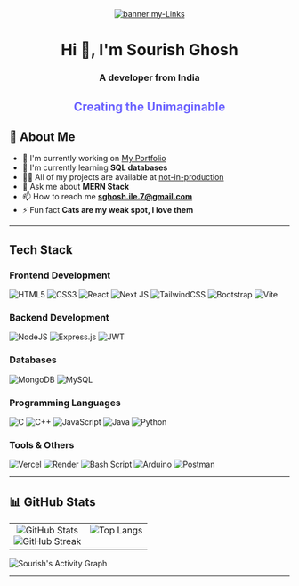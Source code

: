 
<div align="center">
	<a href="https://7sg56-my-links.vercel.app/" target="_blank">
		<img src="assets/mylinks.gif" alt="banner my-Links" style="max-width: 100%;" />
	</a>
</div>


<h1 align="center">Hi 👋, I'm Sourish Ghosh</h1>
<h3 align="center">A developer from India</h3>
<h2 align="center" style="font-weight: bold; color: #6C63FF;">Creating the Unimaginable</h2>


## 🚀 About Me

- 🔭 I'm currently working on [My Portfolio](https://github.com/7sg56/my-portfolio)
- 🌱 I'm currently learning **SQL databases**
- 👨‍💻 All of my projects are available at [not-in-production](https://github.com/7sg56/my-portfolio)
- 💬 Ask me about **MERN Stack**
- 📫 How to reach me **sghosh.ile.7@gmail.com**
- ⚡ Fun fact **Cats are my weak spot, I love them**

---

## Tech Stack


### Frontend Development
![HTML5](https://img.shields.io/badge/html5-%23E34F26.svg?style=flat&logo=html5&logoColor=white) ![CSS3](https://img.shields.io/badge/css3-%231572B6.svg?style=flat&logo=css3&logoColor=white) ![React](https://img.shields.io/badge/react-%2320232a.svg?style=flat&logo=react&logoColor=%2361DAFB) ![Next JS](https://img.shields.io/badge/Next-black?style=flat&logo=next.js&logoColor=white) ![TailwindCSS](https://img.shields.io/badge/tailwindcss-%2338B2AC.svg?style=flat&logo=tailwind-css&logoColor=white) ![Bootstrap](https://img.shields.io/badge/bootstrap-%238511FA.svg?style=flat&logo=bootstrap&logoColor=white) ![Vite](https://img.shields.io/badge/vite-%23646CFF.svg?style=flat&logo=vite&logoColor=white)

### Backend Development
![NodeJS](https://img.shields.io/badge/node.js-6DA55F?style=flat&logo=node.js&logoColor=white) ![Express.js](https://img.shields.io/badge/express.js-%23404d59.svg?style=flat&logo=express&logoColor=%2361DAFB) ![JWT](https://img.shields.io/badge/JWT-black?style=flat&logo=JSON%20web%20tokens)

### Databases
![MongoDB](https://img.shields.io/badge/MongoDB-%234ea94b.svg?style=flat&logo=mongodb&logoColor=white) ![MySQL](https://img.shields.io/badge/mysql-4479A1.svg?style=flat&logo=mysql&logoColor=white)

### Programming Languages
![C](https://img.shields.io/badge/c-%2300599C.svg?style=flat&logo=c&logoColor=white) ![C++](https://img.shields.io/badge/c++-%2300599C.svg?style=flat&logo=c%2B%2B&logoColor=white) ![JavaScript](https://img.shields.io/badge/javascript-%23323330.svg?style=flat&logo=javascript&logoColor=%23F7DF1E) ![Java](https://img.shields.io/badge/java-%23ED8B00.svg?style=flat&logo=openjdk&logoColor=white) ![Python](https://img.shields.io/badge/python-3670A0?style=flat&logo=python&logoColor=ffdd54)

### Tools & Others
![Vercel](https://img.shields.io/badge/vercel-%23000000.svg?style=flat&logo=vercel&logoColor=white) ![Render](https://img.shields.io/badge/Render-%46E3B7.svg?style=flat&logo=render&logoColor=white) ![Bash Script](https://img.shields.io/badge/bash_script-%23121011.svg?style=flat&logo=gnu-bash&logoColor=white) ![Arduino](https://img.shields.io/badge/-Arduino-00979D?style=flat&logo=Arduino&logoColor=white) ![Postman](https://img.shields.io/badge/Postman-FF6C37?style=flat&logo=postman&logoColor=white)

---

## 📊 GitHub Stats
<div align="center">
  <table>
    <tr>
      <td align="center" valign="top">
        <img src="https://github-readme-stats.vercel.app/api?username=7sg56&theme=dark&hide_border=false&include_all_commits=true&count_private=true" alt="GitHub Stats"/>
        <br/>
        <img src="https://nirzak-streak-stats.vercel.app/?user=7sg56&theme=dark&hide_border=false" alt="GitHub Streak"/>
      </td>
      <td align="center" valign="top">
        <img src="https://github-readme-stats.vercel.app/api/top-langs/?username=7sg56&layout=donut&theme=dark&hide_border" alt="Top Langs"/>
      </td>
    </tr>
  </table>
</div>

![Sourish's Activity Graph](https://github-readme-activity-graph.vercel.app/graph?username=7sg56&theme=react-dark)

---
